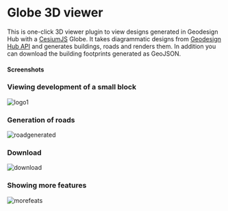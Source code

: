 # Globe 3D viewer
This is one-click 3D viewer plugin to view designs generated in Geodesign Hub with a [CesiumJS](https://cesiumjs.org/) Globe. It takes diagrammatic designs from [Geodesign Hub API](https://www.geodesignhub.com/api) and generates buildings, roads and renders them. In addition you can download the building footprints generated as GeoJSON.

#### Screenshots

### Viewing development of a small block
![logo1](https://i.imgur.com/0u7WDm3.jpg)

### Generation of roads
![roadgenerated](https://i.imgur.com/381po9U.jpg)

### Download
![download](https://i.imgur.com/qc3oKK8.png)

### Showing more features
![morefeats](https://i.imgur.com/Bzb1Az9.jpg)
